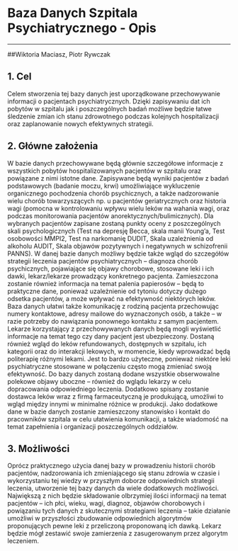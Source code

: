 
# Baza Danych Szpitala Psychiatrycznego - Opis
--------------------------------------------
##Wiktoria Maciasz, Piotr Rywczak


## 1.	Cel
Celem stworzenia tej bazy danych jest uporządkowane przechowywanie informacji o pacjentach psychiatrycznych. 
Dzięki zapisywaniu dat ich pobytów w szpitalu jak i poszczególnych badań możliwe będzie łatwe śledzenie zmian ich 
stanu zdrowotnego podczas kolejnych hospitalizacji oraz zaplanowanie nowych efektywnych strategii. 

## 2.	Główne założenia
W bazie danych przechowywane będą głównie szczegółowe informacje z wszystkich pobytów hospitalizowanych pacjentów w 
szpitalu oraz powiązane z nimi istotne dane. 
Zapisywane będą wyniki pacjentów z badań podstawowych (badanie moczu, krwi) umożliwiające wykluczenie organicznego 
pochodzenia chorób psychicznych, a także nadzorowanie wielu chorób towarzyszących np. u pacjentów geriatrycznych 
oraz historia wagi (pomocna w kontrolowaniu wpływu wielu leków na wahania wagi, oraz podczas monitorowania pacjentów 
anorektycznych/bulimicznych). Dla wybranych pacjentów zapisane zostaną punkty oceny z poszczególnych skali psychologicznych 
(Test na depresję Becca, skala manii Young’a, Test osobowości MMPI2, Test na narkomanię DUDIT, Skala uzależnienia od alkoholu 
AUDIT, Skala objawów pozytywnych i negatywnych w schizofrenii PANNS).
W danej bazie danych możliwy będzie także wgląd do szczegółów strategii leczenia pacjentów psychiatrycznych – diagnoza chorób 
psychicznych, pojawiające się objawy chorobowe, stosowane leki i ich dawki, lekarz/lekarze prowadzący konkretnego pacjenta. 
Zamieszczona zostanie również informacja na temat palenia papierosów – będą to praktyczne dane, ponieważ uzależnienie od 
tytoniu dotyczy dużego odsetka pacjentów, a może wpływać na efektywność niektórych leków. 
Baza danych ułatwi także komunikację z rodziną pacjenta przechowując numery kontaktowe, adresy mailowe do wyznaczonych osób, 
a także – w razie potrzeby do nawiązania ponownego kontaktu z samym pacjentem. 
Lekarze korzystający z przechowywanych danych będą mogli wyświetlić informacje na temat tego czy dany pacjent jest ubezpieczony. 
Dostaną również wgląd do leków refundowanych, dostępnych w szpitalu, ich kategorii oraz do interakcji lekowych, w momencie, kiedy 
wprowadzać będą politerapię różnymi lekami. Jest to bardzo użyteczne, ponieważ niektóre leki psychiatryczne stosowane w połączeniu 
często mogą zmieniać swoją efektywność. Do bazy danych zostaną dodane wszystkie obserwowalne polekowe objawy uboczne – również do 
wglądu lekarzy w celu dopracowania odpowiedniego leczenia. Dodatkowo spisany zostanie dostawca leków wraz z firmą farmaceutyczną je 
produkującą, umożliwi to wgląd między innymi w minimalne różnice w produkcji.
Jako dodatkowe dane w bazie danych zostanie zamieszczony stanowisko i kontakt do pracowników szpitala w celu ułatwienia komunikacji, 
a także wiadomość na temat zapełnienia i organizacji poszczególnych oddziałów.

## 3.	Możliwości
Oprócz praktycznego użycia danej bazy w prowadzeniu historii chorób pacjentów, nadzorowania ich zmieniającego się stanu zdrowia w czasie
i wykorzystaniu tej wiedzy w przyszłym doborze odpowiednich strategii leczenia, utworzenie tej bazy danych da wiele dodatkowych możliwości. 
Największą z nich będzie składowanie olbrzymiej ilości informacji na temat pacjentów – ich płci, wieku, wagi, diagnoz, objawów chorobowych 
i powiązaniu tych danych z skutecznymi strategiami leczenia – takie działanie umożliwi w przyszłości zbudowanie odpowiednich algorytmów proponujących 
pewne leki z przeliczoną proponowaną ich dawką. Lekarz będzie mógł zestawić swoje zamierzenia z zasugerowanym przez algorytm leczeniem.  
